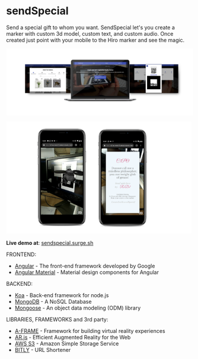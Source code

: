 # sendSpecial

Send a special gift to whom you want.
SendSpecial let's you create a marker with custom 3d model, custom text, and custom audio.
Once created just point with your mobile to the Hiro marker and see the magic.

![da](readme-files/da.png)

![](readme-files/iphonexspacegrey_portraitx300.png)

**Live demo at**: [sendspecial.surge.sh](sendspecial.surge.sh)

FRONTEND:

-  [Angular](https://angular.io/) - The front-end framework developed by Google
-  [Angular Material](https://material.angular.io/) - Material design components for Angular

BACKEND:

-   [Koa](https://koajs.com/)  - Back-end framework for node.js
-   [MongoDB](https://www.mongodb.com/) - A NoSQL Database
-   [Mongoose](https://mongoosejs.com/) - An object data modeling (ODM) library

LIBRARIES, FRAMEWORKS and 3rd party:

-   [A-FRAME](https://aframe.io/) - Framework for building virtual reality experiences 
-   ​[AR.js](https://github.com/jeromeetienne/AR.js) - Efficient Augmented Reality for the Web
-   [AWS S3](https://aws.amazon.com/s3/) - Amazon Simple Storage Service
-   [BITLY](https://bitly.com/) - URL Shortener



